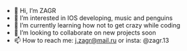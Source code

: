 - 👋 Hi, I’m ZAGR
- 👀 I’m interested in IOS developing, music and penguins
- 🌱 I’m currently learning how not to get crazy while coding
- 💞️ I’m looking to collaborate on new projects soon
- 📫 How to reach me: j.zagr@mail.ru or insta: @zagr.13

<!---
ZAGRj/ZAGRj is a ✨ special ✨ repository because its `README.md` (this file) appears on your GitHub profile.
You can click the Preview link to take a look at your changes.
--->
